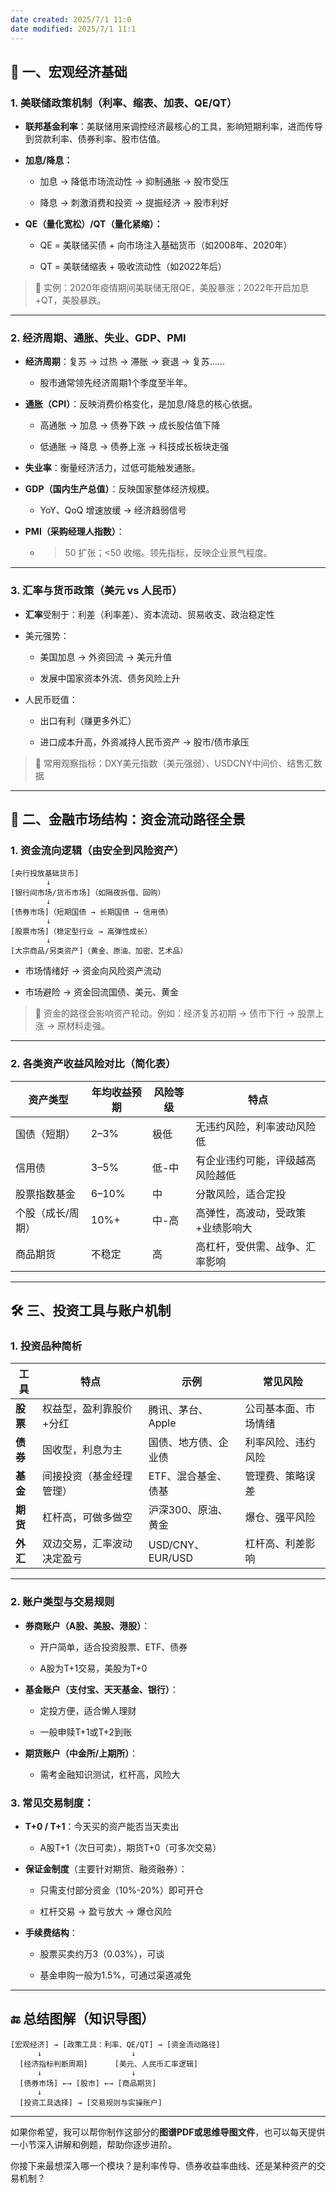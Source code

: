 ```yaml
---
date created: 2025/7/1 11:0
date modified: 2025/7/1 11:1
---
```

## 🧠 一、宏观经济基础

### 1. 美联储政策机制（利率、缩表、加表、QE/QT）

- **联邦基金利率**：美联储用来调控经济最核心的工具，影响短期利率，进而传导到贷款利率、债券利率、股市估值。
	
- **加息/降息：**
	
	- 加息 → 降低市场流动性 → 抑制通胀 → 股市受压
		
	- 降息 → 刺激消费和投资 → 提振经济 → 股市利好
		
- **QE（量化宽松）/QT（量化紧缩）：**
	
	- QE = 美联储买债 + 向市场注入基础货币（如2008年、2020年）
		
	- QT = 美联储缩表 + 吸收流动性（如2022年后）

> 🧩 实例：2020年疫情期间美联储无限QE，美股暴涨；2022年开启加息+QT，美股暴跌。

---

### 2. 经济周期、通胀、失业、GDP、PMI

- **经济周期**：复苏 → 过热 → 滞胀 → 衰退 → 复苏……
	
	- 股市通常领先经济周期1个季度至半年。
		
- **通胀（CPI）**：反映消费价格变化，是加息/降息的核心依据。
	
	- 高通胀 → 加息 → 债券下跌 → 成长股估值下降
		
	- 低通胀 → 降息 → 债券上涨 → 科技成长板块走强
		
- **失业率**：衡量经济活力，过低可能触发通胀。
	
- **GDP（国内生产总值）**：反映国家整体经济规模。
	
	- YoY、QoQ 增速放缓 → 经济趋弱信号
		
- **PMI（采购经理人指数）**：
	- > 50 扩张；<50 收缩。领先指标，反映企业景气程度。

---

### 3. 汇率与货币政策（美元 vs 人民币）

- **汇率**受制于：利差（利率差）、资本流动、贸易收支、政治稳定性
	
- 美元强势：
	
	- 美国加息 → 外资回流 → 美元升值
		
	- 发展中国家资本外流、债务风险上升
		
- 人民币贬值：
	
	- 出口有利（赚更多外汇）
		
	- 进口成本升高，外资减持人民币资产 → 股市/债市承压

> 🧩 常用观察指标：DXY美元指数（美元强弱）、USDCNY中间价、结售汇数据

---

## 🧭 二、金融市场结构：资金流动路径全景

### 1. 资金流向逻辑（由安全到风险资产）

```text
[央行投放基础货币]
        ↓
[银行间市场/货币市场]（如隔夜拆借、回购）
        ↓
[债券市场]（短期国债 → 长期国债 → 信用债）
        ↓
[股票市场]（稳定型行业 → 高弹性成长）
        ↓
[大宗商品/另类资产]（黄金、原油、加密、艺术品）
```

- 市场情绪好 → 资金向风险资产流动
	
- 市场避险 → 资金回流国债、美元、黄金

> 🧩 资金的路径会影响资产轮动。例如：经济复苏初期 → 债市下行 → 股票上涨 → 原材料走强。

---

### 2. 各类资产收益风险对比（简化表）

|资产类型|年均收益预期|风险等级|特点|
|---|---|---|---|
|国债（短期）|2–3%|极低|无违约风险，利率波动风险低|
|信用债|3–5%|低-中|有企业违约可能，评级越高风险越低|
|股票指数基金|6–10%|中|分散风险，适合定投|
|个股（成长/周期）|10%+|中-高|高弹性，高波动，受政策+业绩影响大|
|商品期货|不稳定|高|高杠杆，受供需、战争、汇率影响|

---

## 🛠️ 三、投资工具与账户机制

### 1. 投资品种简析

|工具|特点|示例|常见风险|
|---|---|---|---|
|**股票**|权益型，盈利靠股价+分红|腾讯、茅台、Apple|公司基本面、市场情绪|
|**债券**|固收型，利息为主|国债、地方债、企业债|利率风险、违约风险|
|**基金**|间接投资（基金经理管理）|ETF、混合基金、债基|管理费、策略误差|
|**期货**|杠杆高，可做多做空|沪深300、原油、黄金|爆仓、强平风险|
|**外汇**|双边交易，汇率波动决定盈亏|USD/CNY、EUR/USD|杠杆高、利差影响|

---

### 2. 账户类型与交易规则

- **券商账户（A股、美股、港股）**：
	
	- 开户简单，适合投资股票、ETF、债券
		
	- A股为T+1交易，美股为T+0
		
- **基金账户（支付宝、天天基金、银行）**：
	
	- 定投方便，适合懒人理财
		
	- 一般申赎T+1或T+2到账
		
- **期货账户（中金所/上期所）**：
	
	- 需考金融知识测试，杠杆高，风险大

### 3. 常见交易制度：

- **T+0 / T+1**：今天买的资产能否当天卖出
	
	- A股T+1（次日可卖），期货T+0（可多次交易）
		
- **保证金制度**（主要针对期货、融资融券）：
	
	- 只需支付部分资金（10%-20%）即可开仓
		
	- 杠杆交易 → 盈亏放大 → 爆仓风险
		
- **手续费结构**：
	
	- 股票买卖约万3（0.03%），可谈
		
	- 基金申购一般为1.5%，可通过渠道减免

---

## 🔚 总结图解（知识导图）

```text
[宏观经济] → [政策工具：利率、QE/QT] → [资金流动路径]
      ↓                    ↓
  [经济指标判断周期]      [美元、人民币汇率逻辑]
      ↓                    ↓
  [债券市场] ←→ [股市] ←→ [商品期货]
      ↓
  [投资工具选择] → [交易规则与实操账户]
```

---

如果你希望，我可以帮你制作这部分的**图谱PDF或思维导图文件**，也可以每天提供一小节深入讲解和例题，帮助你逐步进阶。

你接下来最想深入哪一个模块？是利率传导、债券收益率曲线、还是某种资产的交易机制？